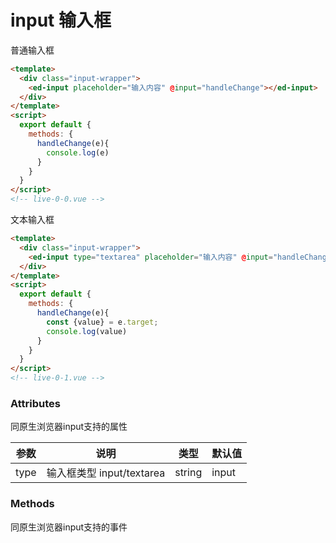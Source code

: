 # input 输入框

普通输入框

```html
<template>
  <div class="input-wrapper">
    <ed-input placeholder="输入内容" @input="handleChange"></ed-input>
  </div>
</template>
<script>
  export default {
    methods: {
      handleChange(e){
        console.log(e)
      }
    }
  }
</script>
<!-- live-0-0.vue -->
```

文本输入框

```html
<template>
  <div class="input-wrapper">
    <ed-input type="textarea" placeholder="输入内容" @input="handleChange"></ed-input>
  </div>
</template>
<script>
  export default {
    methods: {
      handleChange(e){
        const {value} = e.target;
        console.log(value)
      }
    }
  }
</script>
<!-- live-0-1.vue -->
```

### Attributes

同原生浏览器input支持的属性

| 参数 | 说明 | 类型 | 默认值 |
| ---- | ---- | ---- | ------ |
| type | 输入框类型 input/textarea | string | input |

### Methods

同原生浏览器input支持的事件